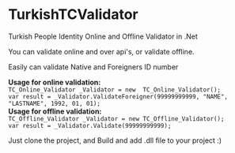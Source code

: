 # TurkishTCValidator
Turkish People Identity Online and Offline Validator in .Net

You can validate online and over api's, or validate offline. 

Easily can validate Native and Foreigners ID number

<b>
Usage for online validation:
</b>

<code>
TC_Online_Validator _Validator = new  TC_Online_Validator();
var result = _Validator.ValidateForeigner(99999999999, "NAME", "LASTNAME", 1992, 01, 01); 
</code>

<b>
Usage for offline validation:
</b>

<code>
TC_Offline_Validator _Validator = new TC_Offline_Validator();
var result = _Validator.Validate(99999999999);
</code>


Just clone the project, and Build and add .dll file to your project :)
